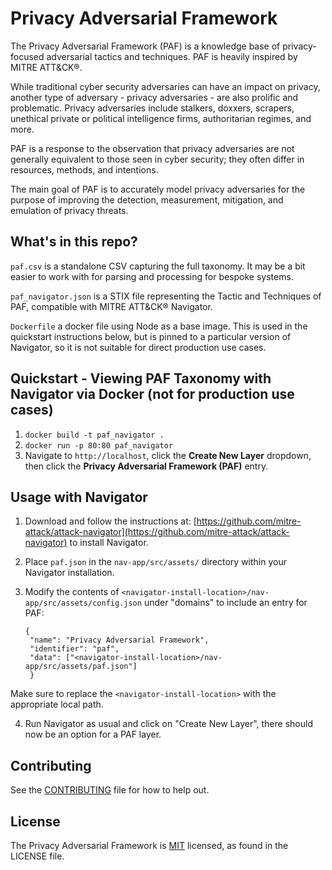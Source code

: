 # Privacy Adversarial Framework 

The Privacy Adversarial Framework (PAF) is a knowledge base of privacy-focused adversarial tactics and techniques. PAF is heavily inspired by MITRE ATT&CK®.

While traditional cyber security adversaries can have an impact on privacy, another type of adversary - privacy adversaries - are also prolific and problematic. Privacy adversaries include stalkers, doxxers, scrapers, unethical private or political intelligence firms, authoritarian regimes, and more.

PAF is a response to the observation that privacy adversaries are not generally equivalent to those seen in cyber security; they often differ in resources, methods, and intentions.

The main goal of PAF is to accurately model privacy adversaries for the purpose of improving the detection, measurement, mitigation, and emulation of privacy threats.

## What's in this repo?

```paf.csv``` is a standalone CSV capturing the full taxonomy. It may be a bit easier to work with for parsing and processing for bespoke systems.

```paf_navigator.json``` is a STIX file representing the Tactic and Techniques of PAF, compatible with MITRE ATT&CK® Navigator. 

```Dockerfile``` a docker file using Node as a base image. This is used in the quickstart instructions below, but is pinned to a particular version of Navigator, so it is not suitable for direct production use cases. 

## Quickstart - Viewing PAF Taxonomy with Navigator via Docker (not for production use cases)

1. `docker build -t paf_navigator .`
2. `docker run -p 80:80 paf_navigator`
3. Navigate to `http://localhost`, click the **Create New Layer** dropdown, then click the **Privacy Adversarial Framework (PAF)** entry.

## Usage with Navigator
1. Download and follow the instructions at: [https://github.com/mitre-attack/attack-navigator](https://github.com/mitre-attack/attack-navigator) to install Navigator.
2. Place ```paf.json``` in the ```nav-app/src/assets/``` directory within your Navigator installation.  
3. Modify the contents of ```<navigator-install-location>/nav-app/src/assets/config.json``` under "domains" to include an entry for PAF: 

   ``` 
   {  
    "name": "Privacy Adversarial Framework",
    "identifier": "paf",
    "data": ["<navigator-install-location>/nav-app/src/assets/paf.json"]
    }
    ```
 Make sure to replace the `<navigator-install-location>` with the appropriate local path.
 
4. Run Navigator as usual and click on "Create New Layer", there should now be an option for a PAF layer.

## Contributing
See the [CONTRIBUTING](CONTRIBUTING.md) file for how to help out.

## License
The Privacy Adversarial Framework is [MIT](LICENSE) licensed, as found in the LICENSE file.
